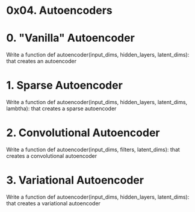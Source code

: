 # 0x04. Autoencoders

# 0. "Vanilla" Autoencoder
Write a function def autoencoder(input_dims, hidden_layers, latent_dims): that creates an autoencoder

# 1. Sparse Autoencoder
Write a function def autoencoder(input_dims, hidden_layers, latent_dims, lambtha): that creates a sparse autoencoder

# 2. Convolutional Autoencoder
Write a function def autoencoder(input_dims, filters, latent_dims): that creates a convolutional autoencoder

# 3. Variational Autoencoder
Write a function def autoencoder(input_dims, hidden_layers, latent_dims): that creates a variational autoencoder

